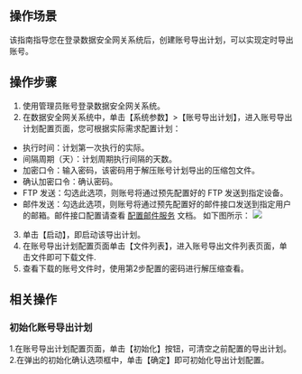 ## 操作场景
该指南指导您在登录数据安全网关系统后，创建账号导出计划，可以实现定时导出账号。



## 操作步骤

1. 使用管理员账号登录数据安全网关系统。
2. 在数据安全网关系统中，单击【系统参数】>【账号导出计划】，进入账号导出计划配置页面，您可根据实际需求配置计划：
 - 执行时间：计划第一次执行的实际。
 - 间隔周期（天）：计划周期执行间隔的天数。
 - 加密口令：输入密码，该密码用于解压账号计划导出的压缩包文件。
 - 确认加密口令：确认密码。
 - FTP 发送：勾选此选项，则账号将通过预先配置好的 FTP 发送到指定设备。
 - 邮件发送：勾选此选项，则账号将通过预先配置好的邮件接口发送到指定用户的邮箱。邮件接口配置请查看 [配置邮件服务]() 文档。
	如下图所示：
![](https://main.qcloudimg.com/raw/fc91370f2e7e071ef8eb8393badab220.png)
3. 单击【启动】，即启动该导出计划。
4. 在账号导出计划配置页面单击【文件列表】，进入账号导出文件列表页面，单击文件即可下载文件.
5. 查看下载的账号文件时，使用第2步配置的密码进行解压缩查看。

## 相关操作
### 初始化账号导出计划
1.在账号导出计划配置页面，单击【初始化】按钮，可清空之前配置的导出计划。
2.在弹出的初始化确认选项框中，单击【确定】即可初始化导出计划配置。


